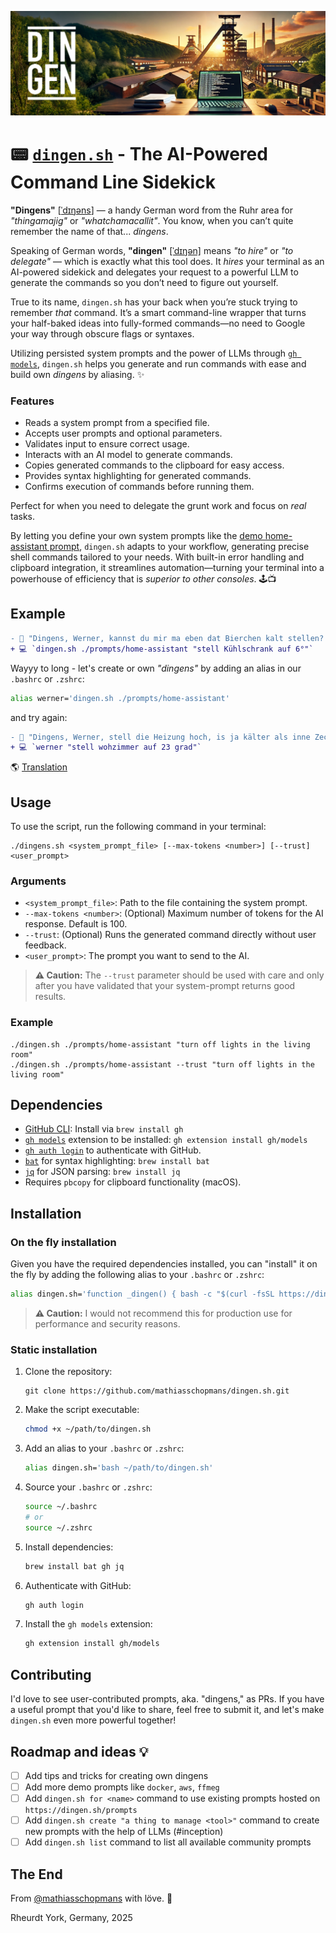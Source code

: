 ![](./www/img/banner.png)

# 📟 [`dingen.sh`](https://dingen.sh) - The AI-Powered Command Line Sidekick

**"Dingens"** [[ˈdɪŋəns](https://de.wiktionary.org/wiki/Dingens)] — a handy German word from the Ruhr area for _"thingamajig"_ or _"whatchamacallit"_. You know, when you can’t quite remember the name of that... _dingens_.

Speaking of German words, **"dingen"** [[ˈdɪŋən]](https://de.wiktionary.org/wiki/dingen) means _"to hire"_ or _"to delegate"_ — which is exactly what this tool does. It _hires_ your terminal as an AI-powered sidekick and delegates your request to a powerful LLM to generate the commands so you don’t need to figure out yourself.

True to its name, `dingen.sh` has your back when you’re stuck trying to remember _that_ command. It’s a smart command-line wrapper that turns your half-baked ideas into fully-formed commands—no need to Google your way through obscure flags or syntaxes.

Utilizing persisted system prompts and the power of LLMs through [`gh models`](https://github.com/github/gh-models), `dingen.sh` helps you generate and run commands with ease and build own _dingens_ by aliasing. ✨

### Features

- Reads a system prompt from a specified file.
- Accepts user prompts and optional parameters.
- Validates input to ensure correct usage.
- Interacts with an AI model to generate commands.
- Copies generated commands to the clipboard for easy access.
- Provides syntax highlighting for generated commands.
- Confirms execution of commands before running them.

Perfect for when you need to delegate the grunt work and focus on _real_ tasks.

By letting you define your own system prompts like the [demo home-assistant prompt](./prompts/home-assistant), `dingen.sh` adapts to your workflow, generating precise shell commands tailored to your needs. With built-in error handling and clipboard integration, it streamlines automation—turning your terminal into a powerhouse of efficiency that is _superior to other consoles_. 🕹️📺

## Example

```diff
- 💭 "Dingens, Werner, kannst du mir ma eben dat Bierchen kalt stellen? 🍻"
+ 💻 `dingen.sh ./prompts/home-assistant "stell Kühlschrank auf 6°"`
```

Wayyy to long - let's create or own _"dingens"_ by adding an alias in our `.bashrc` or `.zshrc`:

```bash
alias werner='dingen.sh ./prompts/home-assistant'
``` 

 and try again:

```diff
- 💭 "Dingens, Werner, stell die Heizung hoch, is ja kälter als inne Zeche hier!"
+ 💻 `werner "stell wohzimmer auf 23 grad"`
```

🌎 [Translation](https://chatgpt.com/share/67bc15f5-1e88-8011-b0ed-b856aee5568d)


## Usage

To use the script, run the following command in your terminal:

```
./dingens.sh <system_prompt_file> [--max-tokens <number>] [--trust] <user_prompt>
```

### Arguments

- `<system_prompt_file>`: Path to the file containing the system prompt.
- `--max-tokens <number>`: (Optional) Maximum number of tokens for the AI response. Default is 100.
- `--trust`: (Optional) Runs the generated command directly without user feedback.
- `<user_prompt>`: The prompt you want to send to the AI.

> **⚠️ Caution:** The `--trust` parameter should be used with care and only after you have validated that your system-prompt returns good results.

### Example

```
./dingen.sh ./prompts/home-assistant "turn off lights in the living room"
./dingen.sh ./prompts/home-assistant --trust "turn off lights in the living room"
```

## Dependencies

- [GitHub CLI](https://cli.github.com/): Install via `brew install gh`
- [`gh models`](https://github.com/github/gh-models) extension to be installed: `gh extension install gh/models`
- [`gh auth login`](https://cli.github.com/manual/gh_auth_login) to authenticate with GitHub.
- [`bat`](https://github.com/sharkdp/bat) for syntax highlighting: `brew install bat`
- [`jq`](https://stedolan.github.io/jq/) for JSON parsing: `brew install jq`
- Requires `pbcopy` for clipboard functionality (macOS).

## Installation

### On the fly installation

Given you have the required dependencies installed, you can "install" it on the fly by adding the following alias to your `.bashrc` or `.zshrc`:

```bash
alias dingen.sh='function _dingen() { bash -c "$(curl -fsSL https://dingen.sh/script)" -- "$@"; }; _dingen'
```

> **⚠️ Caution:** I would not recommend this for production use for performance and security reasons.

### Static installation

1. Clone the repository:
   ```
   git clone https://github.com/mathiasschopmans/dingen.sh.git
   ```
2. Make the script executable:
   ```bash
   chmod +x ~/path/to/dingen.sh
   ```
3. Add an alias to your `.bashrc` or `.zshrc`:
   ```bash
   alias dingen.sh='bash ~/path/to/dingen.sh'
   ```
4. Source your `.bashrc` or `.zshrc`:
   ```bash
   source ~/.bashrc
   # or
   source ~/.zshrc
   ```
5. Install dependencies:
   ```bash
   brew install bat gh jq
   ```
6. Authenticate with GitHub:
   ```bash
   gh auth login
   ```
7. Install the `gh models` extension:
   ```bash
   gh extension install gh/models
   ```

## Contributing

I'd love to see user-contributed prompts, aka. "dingens," as PRs. 
If you have a useful prompt that you'd like to share, feel free to submit it, and let's make `dingen.sh` even more powerful together!

## Roadmap and ideas :bulb:

- [ ] Add tips and tricks for creating own dingens
- [ ] Add more demo prompts like `docker`, `aws`, `ffmeg`
- [ ] Add `dingen.sh for <name>` command to use existing prompts hosted on `https://dingen.sh/prompts`
- [ ] Add `dingen.sh create "a thing to manage <tool>"` command to create new prompts with the help of LLMs (#inception)
- [ ] Add `dingen.sh list` command to list all available community prompts

## The End

From [@mathiasschopmans](https://github.com/mathiasschopmans) with löve. 💌

Rheurdt York, Germany, 2025
